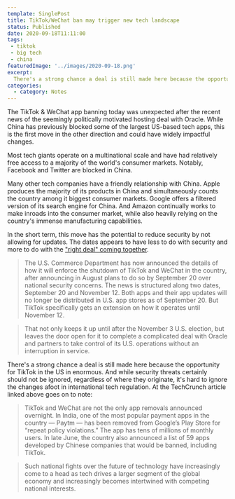 ```yaml
---
template: SinglePost
title: TikTok/WeChat ban may trigger new tech landscape
status: Published
date: 2020-09-18T11:11:00
tags:
 - tiktok
 - big tech
 - china
featuredImage: '../images/2020-09-18.png'
excerpt:
  There's a strong chance a deal is still made here because the opportunity for TikTok in the US in enormous. And while security threats certainly should not be ignored, regardless of where they originate, it's hard to ignore the changes afoot in international tech regulation.
categories:
  - category: Notes
---
```

The TikTok & WeChat app banning today was unexpected after the recent news of the seemingly politically motivated hosting deal with Oracle. While China has previously blocked some of the largest US-based tech apps, this is the first move in the other direction and could have widely impactful changes.

Most tech giants operate on a multinational scale and have had relatively free access to a majority of the world's consumer markets. Notably, Facebook and Twitter are blocked in China.

Many other tech companies have a friendly relationship with China. Apple produces the majority of its products in China and simultaneously counts the country among it biggest consumer markets. Google offers a filtered version of its search engine for China. And Amazon continually works to make inroads into the consumer market, while also heavily relying on the country's immense manufacturing capabilities.

In the short term, this move has the potential to reduce security by not allowing for updates. The dates appears to have less to do with security and more to do with the ["right deal" coming together](https://techcrunch.com/2020/09/18/tiktok-and-wechat-will-be-banned-in-the-u-s-from-sunday/).  

> The U.S. Commerce Department has now announced the details of how it will enforce the shutdown of TikTok and WeChat in the country, after announcing in August plans to do so by September 20 over national security concerns. The news is structured along two dates, September 20 and November 12. Both apps and their app updates will no longer be distributed in U.S. app stores as of September 20. But TikTok specifically gets an extension on how it operates until November 12.

> That not only keeps it up until after the November 3 U.S. election, but leaves the door open for it to complete a complicated deal with Oracle and partners to take control of its U.S. operations without an interruption in service.

There's a strong chance a deal is still made here because the opportunity for TikTok in the US in enormous. And while security threats certainly should not be ignored, regardless of where they originate, it's hard to ignore the changes afoot in international tech regulation. At the TechCrunch article linked above goes on to note:

> TikTok and WeChat are not the only app removals announced overnight. In India, one of the most popular payment apps in the country — Paytm — has been removed from Google’s Play Store for “repeat policy violations.” The app has tens of millions of monthly users. In late June, the country also announced a list of 59 apps developed by Chinese companies that would be banned, including TikTok.

> Such national fights over the future of technology have increasingly come to a head as tech drives a larger segment of the global economy and increasingly becomes intertwined with competing national interests.
